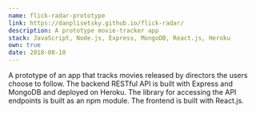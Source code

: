 ```yaml
---
name: flick-radar-prototype
link: https://danplisetsky.github.io/flick-radar/
description: A prototype movie-tracker app
stack: JavaScript, Node.js, Express, MongoDB, React.js, Heroku
own: true
date: 2018-08-10
---
```


A prototype of an app that tracks movies released by directors the users choose to follow. The backend RESTful API is built with Express and MongoDB and deployed on Heroku. The library for accessing the API endpoints is built as an npm module. The frontend is built with React.js.
